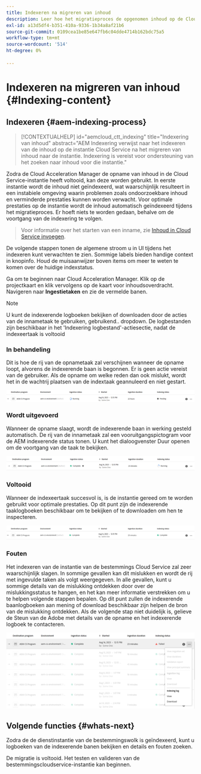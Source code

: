 ```yaml
---
title: Indexeren na migreren van inhoud
description: Leer hoe het migratieproces de opgenomen inhoud op de Cloud Service-instantie van de bestemming zal indexeren.
exl-id: a13d5df4-b351-410a-9336-1b34a8af21b6
source-git-commit: 0109cea1be85e647fb6c04dde4714b162bdc75a5
workflow-type: tm+mt
source-wordcount: '514'
ht-degree: 0%

---
```


# Indexeren na migreren van inhoud {#Indexing-content}

## Indexeren {#aem-indexing-process}

>[!CONTEXTUALHELP]
>id="aemcloud_ctt_indexing"
>title="Indexering van inhoud"
>abstract="AEM Indexering verwijst naar het indexeren van de inhoud op de instantie Cloud Service na het migreren van inhoud naar de instantie. Indexering is vereist voor ondersteuning van het zoeken naar inhoud voor die instantie."

Zodra de Cloud Acceleration Manager de opname van inhoud in de Cloud Service-instantie heeft voltooid, kan deze worden gebruikt. In eerste instantie wordt de inhoud niet geïndexeerd, wat waarschijnlijk resulteert in een instabiele omgeving waarin problemen zoals ondoorzoekbare inhoud en verminderde prestaties kunnen worden verwacht.
Voor optimale prestaties op de instantie wordt de inhoud automatisch geïndexeerd tijdens het migratieproces. Er hoeft niets te worden gedaan, behalve om de voortgang van de indexering te volgen.

> Voor informatie over het starten van een inname, zie [Inhoud in Cloud Service invoegen](/help/journey-migration/content-transfer-tool/using-content-transfer-tool/ingesting-content.md).

De volgende stappen tonen de algemene stroom u in UI tijdens het indexeren kunt verwachten te zien. Sommige labels bieden handige context in knopinfo. Houd de muisaanwijzer boven items om meer te weten te komen over de huidige indexstatus.

Ga om te beginnen naar Cloud Acceleration Manager. Klik op de projectkaart en klik vervolgens op de kaart voor inhoudsoverdracht. Navigeren naar **Ingestietaken**
en zie de vermelde banen.

>[!NOTE]
>U kunt de indexerende logboeken bekijken of downloaden door de acties van de innametaak te gebruiken, gebruikend.. dropdown. De logbestanden zijn beschikbaar in het
> &#39;Indexering logbestand&#39;-actiesectie, nadat de indexeertaak is voltooid

### In behandeling

Dit is hoe de rij van de opnametaak zal verschijnen wanneer de opname loopt, alvorens de indexerende baan is begonnen. Er is geen actie vereist van de gebruiker. Als de opname om welke reden dan ook mislukt, wordt het in de wachtrij plaatsen van de indextaak geannuleerd en niet gestart.

![afbeelding](/help/journey-migration/content-transfer-tool/assets-indexing/pending.png)

### Wordt uitgevoerd

Wanneer de opname slaagt, wordt de indexerende baan in werking gesteld automatisch. De rij van de innametaak zal een vooruitgangspictogram voor de AEM indexerende status tonen. U kunt het dialoogvenster Duur openen om de voortgang van de taak te bekijken.

![afbeelding](/help/journey-migration/content-transfer-tool/assets-indexing/running.png)

### Voltooid

Wanneer de indexeertaak succesvol is, is de instantie gereed om te worden gebruikt voor optimale prestaties. Op dit punt zijn de indexerende taaklogboeken beschikbaar om te bekijken of te downloaden om hen te inspecteren.

![afbeelding](/help/journey-migration/content-transfer-tool/assets-indexing/complete.png)

### Fouten

Het indexeren van de instantie van de bestemmings Cloud Service zal zeer waarschijnlijk slagen. In sommige gevallen kan dit mislukken en wordt de rij met ingevulde taken als volgt weergegeven. In alle gevallen, kunt u sommige details van de mislukking ontdekken door over de mislukkingsstatus te hangen, en het kan meer informatie verstrekken om u te helpen volgende stappen bepalen. Op dit punt zullen de indexerende baanlogboeken aan mening of download beschikbaar zijn helpen de bron van de mislukking ontdekken. Als de volgende stap niet duidelijk is, gelieve de Steun van de Adobe met details van de opname en het indexerende logboek te contacteren.

![afbeelding](/help/journey-migration/content-transfer-tool/assets-indexing/failed.png)

## Volgende functies {#whats-next}

Zodra de de dienstinstantie van de bestemmingswolk is geïndexeerd, kunt u logboeken van de indexerende banen bekijken en details en fouten zoeken.

De migratie is voltooid. Het testen en valideren van de bestemmingscloudservice-instantie kan beginnen.
